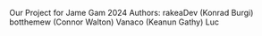 Our Project for Jame Gam 2024
Authors:
rakeaDev (Konrad Burgi)
botthemew (Connor Walton)
Vanaco (Keanun Gathy)
Luc
